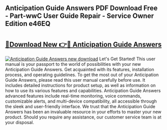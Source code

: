 ## Anticipation Guide Answers PDF Download Free - Part-wwC User Guide Repair - Service Owner Edition e46EQ

# <h2><a href="http://bc76797.oget.top/?id=Anticipation+Guide+Answers">🔗Download New 👉🔴 Anticipation Guide Answers</a></h2>

[![Anticipation Guide Answers new download](https://i.imgur.com/5g1atiW.png)](http://bc76797.oget.top/?id=Anticipation+Guide+Answers)
Let's Get Started! This user manual is your passport to the world of possibilities with your new Anticipation Guide Answers. Get acquainted with its features, installation process, and operating guidelines. To get the most out of your Anticipation Guide Answers, please read this user manual carefully before use. It includes detailed instructions for product setup, as well as information on how to use its various features and capabilities. Anticipation Guide Answers advanced features include real-time monitoring, voice commands, customizable alerts, and multi-device compatibility, all accessible through the sleek and user-friendly interface. We trust that the Anticipation Guide Answers has been an invaluable resource in your efforts to master your new product. Should you require any assistance, our customer service team is at your disposal.
